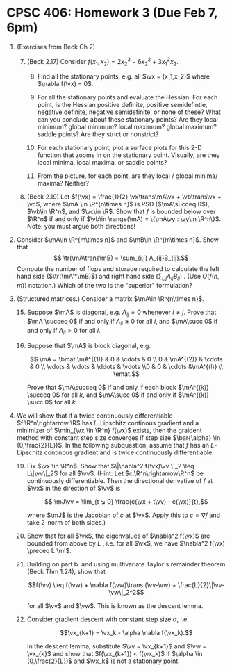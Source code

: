# **CPSC 406: Homework 3 (Due Feb 7, 6pm)**

1. (Exercises from Beck Ch 2) 

    7. (Beck 2.17) Consider $f(x_1,x_2) =  2x_2^3-6x_2^2+3x_1^2x_2$.

        8. Find all the stationary points, e.g. all $\vx = (x_1,x_2)$ where $\nabla f(\vx) = 0$. 

        9. For all the stationary points and evaluate the Hessian. For each point, is the Hessian positive definite, positive semidefintie, negative definite, negative semidefinite, or none of these? What can you conclude about these stationary points? Are they local minimum? global minimum? local maximum? global maximum? saddle points? Are they strict or nonstrict?

        10. For each stationary point, plot a surface  plots for this 2-D function that zooms in on the stationary point. Visually, are they local minima, local maxima, or saddle points?

        11.  From the picture, for each point, are they local / global minima/ maxima? Neither?
    
    12. (Beck 2.19) Let $f(\vx) = \frac{1}{2} \vx\trans\mA\vx + \vb\trans\vx + \vc$, where $\mA \in \R^{n\times n}$ is PSD ($\mA\succeq 0$), $\vb\in \R^n$, and $\vc\in \R$. Show that $f$ is bounded below over $\R^n$ if and only if $\vb\in \range(\mA) = \{\mA\vy : \vy\in \R^n\}$. Note: you must argue both directions!

13. Consider $\mA\in \R^{m\times n}$ and $\mB\in \R^{m\times n}$. Show that 
    $$ \tr(\mA\trans\mB) = \sum_{i,j} A_{ij}B_{ij}.$$ 
    Compute the number of flops and storage required to calculate the left hand side ($\tr(\mA'*\mB)$) and right hand side ($\sum_{i,j} A_{ij}B_{ij}$) . (Use  $O(f(n,m))$ notation.) Which of the two is the "superior" formulation?

14. (Structured matrices.) Consider a  matrix $\mA\in \R^{n\times n}$.

    15. Suppose $\mA$ is diagonal, e.g. $A_{ij} = 0$ whenever $i\neq j$. Prove that $\mA \succeq 0$ if and only if $A_{ii} \geq 0$ for all $i$, and $\mA\succ 0$ if and only if $A_{ii} > 0$ for all $i$.

    16. Suppose that $\mA$ is block diagonal, e.g. 

        $$ \mA = \bmat \mA^{(1)} & 0 &  \cdots & 0 \\ 0 & \mA^{(2)} & \cdots & 0 \\ \vdots   & \vdots   & \ddots & \vdots \\0 & 0 & \cdots  &\mA^{(l)}  \\ \emat.$$

        Prove that $\mA\succeq 0$ if and only if each block $\mA^{(k)} \succeq 0$ for all $k$, and $\mA\succ 0$ if and only if $\mA^{(k)} \succ 0$ for all $k$.

18. We will show that if a twice continuously differentiable $f:\R^n\rightarrow \R$ has $L$-Lipschitz continous gradient and a minimizer of $\min_{\vx \in \R^n} f(\vx)$ exists, then the graident method with constant step size converges if step size $\bar{\alpha} \in (0,\frac{2}{L})$. In the following subquestion, assume that $f$ has an $L$-Lipschitz continous gradient and is twice continuously differentiable.

    19. Fix $\vx \in \R^n$. Show that $\|\nabla^2 f(\vx)\vv \|_2 \leq L\|\vv\|_2$ for all $\vv$. (Hint: Let $c:\R^n\rightarrow\R^n$ be continuously differentiable. Then the directional derivative of $f$ at $\vx$ in the direction of $\vv$ is 

        $$ \mJ\vv = \lim_{t ↘ 0} \frac{c(\vx + t\vv) - c(\vx)}{t},$$

        where $\mJ$ is the Jacobian of $c$ at $\vx$. Apply this to $c = \nabla f$ and take 2-norm of both sides.)

    19. Show that for all $\vx$, the eigenvalues of $\nabla^2 f(\vx)$ are bounded from above by $L$ , i.e. for all $\vx$, we have $\nabla^2 f(\vx) \preceq L \mI$. 

    20. Building on part b. and using multivariate Taylor's remainder theorem (Beck Thm 1.24), show that

        $$f(\vv) \leq f(\vw) + \nabla f(\vw)\trans (\vv-\vw) + \frac{L}{2}\|\vv-\vw\|_2^2$$

        for all $\vv$ and $\vw$. This is known as the descent lemma.

    21. Consider gradient descent with constant step size $\alpha$, i.e.

        $$\vx_{k+1} = \vx_k - \alpha \nabla f(\vx_k).$$

        In the descent lemma, substitute $\vv = \vx_{k+1}$ and $\vw = \vx_{k}$ and show that $f(\vx_{k+1}) < f(\vx_k)$ if $\alpha \in (0,\frac{2}{L})$ and $\vx_k$ is not a stationary point.

